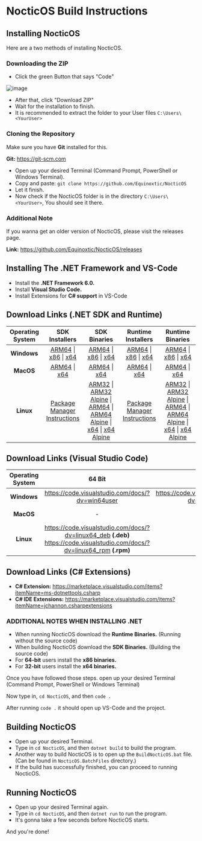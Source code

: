 # NocticOS Build Instructions

## Installing NocticOS

Here are a two methods of installing NocticOS.

### Downloading the ZIP

* Click the green Button that says "Code"

![image](https://user-images.githubusercontent.com/86795271/149380961-f8a4e859-d6fc-4856-bee4-44a9033277f3.png)

* After that, click "Download ZIP"
* Wait for the installation to finish.
* It is recommended to extract the folder to your User files `C:\Users\<YourUser>`

### Cloning the Repository

Make sure you have **Git** installed for this.

**Git:** <https://git-scm.com>

* Open up your desired Terminal (Command Prompt, PowerShell or Windows Terminal).
* Copy and paste: `git clone https://github.com/Equinoxtic/NocticOS`
* Let it finish.
* Now check if the NocticOS folder is in the directory `C:\Users\<YourUser>`, You should see it there.

### Additional Note

If you wanna get an older version of NocticOS, please visit the releases page.

**Link:** <https://github.com/Equinoxtic/NocticOS/releases>

## Installing The .NET Framework and VS-Code

* Install the **.NET Framework 6.0.**
* Install **Visual Studio Code.**
* Install Extensions for **C# support** in VS-Code

## Download Links (.NET SDK and Runtime)

| **Operating System** | **SDK Installers** | **SDK Binaries** | **Runtime Installers** | **Runtime Binaries** |
| :--------------: | :------------: | :----------: | :----------------: | :--------------: |
| **Windows**      | [ARM64](https://dotnet.microsoft.com/en-us/download/dotnet/thank-you/sdk-6.0.101-windows-arm64-installer) \| [x86](https://dotnet.microsoft.com/en-us/download/dotnet/thank-you/sdk-6.0.101-windows-x86-installer) \| [x64](https://dotnet.microsoft.com/en-us/download/dotnet/thank-you/sdk-6.0.101-windows-x64-installer) | [ARM64](https://dotnet.microsoft.com/en-us/download/dotnet/thank-you/sdk-6.0.101-windows-arm64-binaries) \| [x86](https://dotnet.microsoft.com/en-us/download/dotnet/thank-you/sdk-6.0.101-windows-x86-binaries)  \| [x64](https://dotnet.microsoft.com/en-us/download/dotnet/thank-you/sdk-6.0.101-windows-x64-binaries) | [ARM64](https://dotnet.microsoft.com/en-us/download/dotnet/thank-you/runtime-6.0.1-windows-arm64-installer) \| [x86](https://dotnet.microsoft.com/en-us/download/dotnet/thank-you/runtime-6.0.1-windows-x86-installer) \| [x64](https://dotnet.microsoft.com/en-us/download/dotnet/thank-you/runtime-6.0.1-windows-x64-installer) | [ARM64](https://dotnet.microsoft.com/en-us/download/dotnet/thank-you/runtime-6.0.1-windows-arm64-binaries) \| [x86](https://dotnet.microsoft.com/en-us/download/dotnet/thank-you/runtime-6.0.1-windows-x86-binaries) \| [x64](https://dotnet.microsoft.com/en-us/download/dotnet/thank-you/runtime-6.0.1-windows-x64-binaries) |
| **MacOS**        | [ARM64](https://dotnet.microsoft.com/en-us/download/dotnet/thank-you/sdk-6.0.101-macos-arm64-installer) \| [x64](https://dotnet.microsoft.com/en-us/download/dotnet/thank-you/sdk-6.0.101-macos-x64-installer) | [ARM64](https://dotnet.microsoft.com/en-us/download/dotnet/thank-you/sdk-6.0.101-macos-arm64-binaries) \| [x64](https://dotnet.microsoft.com/en-us/download/dotnet/thank-you/sdk-6.0.101-macos-x64-binaries) | [ARM64](https://dotnet.microsoft.com/en-us/download/dotnet/thank-you/runtime-6.0.1-macos-arm64-installer) \| [x64](https://dotnet.microsoft.com/en-us/download/dotnet/thank-you/runtime-6.0.1-macos-x64-installer) | [ARM64](https://dotnet.microsoft.com/en-us/download/dotnet/thank-you/runtime-6.0.1-macos-arm64-binaries) \| [x64](https://dotnet.microsoft.com/en-us/download/dotnet/thank-you/runtime-6.0.1-macos-x64-binaries) |
| **Linux**        | [Package Manager Instructions](https://docs.microsoft.com/dotnet/core/install/linux?WT.mc_id=dotnet-35129-website) | [ARM32](https://dotnet.microsoft.com/en-us/download/dotnet/thank-you/sdk-6.0.101-linux-arm32-binaries) \| [ARM32 Alpine](https://dotnet.microsoft.com/en-us/download/dotnet/thank-you/sdk-6.0.101-linux-arm32-alpine-binaries) \| [ARM64](https://dotnet.microsoft.com/en-us/download/dotnet/thank-you/sdk-6.0.101-linux-arm64-binaries) \| [ARM64 Alpine](https://dotnet.microsoft.com/en-us/download/dotnet/thank-you/sdk-6.0.101-linux-arm64-alpine-binaries) \| [x64](https://dotnet.microsoft.com/en-us/download/dotnet/thank-you/sdk-6.0.101-linux-x64-binaries) \| [x64 Alpine](https://dotnet.microsoft.com/en-us/download/dotnet/thank-you/sdk-6.0.101-linux-x64-alpine-binaries) | [Package Manager Instructions](https://docs.microsoft.com/dotnet/core/install/linux?WT.mc_id=dotnet-35129-website) | [ARM32](https://dotnet.microsoft.com/en-us/download/dotnet/thank-you/runtime-6.0.1-linux-arm32-binaries) \| [ARM32 Alpine](https://dotnet.microsoft.com/en-us/download/dotnet/thank-you/runtime-6.0.1-linux-arm32-alpine-binaries) \| [ARM64](https://dotnet.microsoft.com/en-us/download/dotnet/thank-you/runtime-6.0.1-linux-arm64-binaries) \| [ARM64 Alpine](https://dotnet.microsoft.com/en-us/download/dotnet/thank-you/runtime-6.0.1-linux-arm64-alpine-binaries) \| [x64](https://dotnet.microsoft.com/en-us/download/dotnet/thank-you/runtime-6.0.1-linux-x64-binaries) \| [x64 Alpine](https://dotnet.microsoft.com/en-us/download/dotnet/thank-you/runtime-6.0.1-linux-x64-alpine-binaries) |


## Download Links (Visual Studio Code)

| **Operating System** | **64 Bit** | **32 Bit** | **ARM64** | **ARM** | **Universal** | **Intel Chip** | **Apple Silicon** |
| :------------------: | :--------: | :--------: | :-------: | :-----: | :-----------: | :------------: | :---------------: |
| **Windows**		   | <https://code.visualstudio.com/docs/?dv=win64user> | <https://code.visualstudio.com/docs/?dv=win32user> | - | <https://code.visualstudio.com/docs/?dv=win32arm64user>` | - | - | - |
| **MacOS**            | - | - | - | - | <https://code.visualstudio.com/docs/?dv=osx> | <https://code.visualstudio.com/docs/?dv=darwinx64> | <https://code.visualstudio.com/docs/?dv=darwinarm64> |
| **Linux**            | <https://code.visualstudio.com/docs/?dv=linux64_deb> **(.deb)** <https://code.visualstudio.com/docs/?dv=linux64_rpm> **(.rpm)** | - | <https://code.visualstudio.com/docs/?dv=linuxarmhf_deb> **(.deb)** <https://code.visualstudio.com/docs/?dv=linuxarmhf_rpm> **(.rpm)** | <https://code.visualstudio.com/docs/?dv=linuxarm64_deb> **(.deb)** <https://code.visualstudio.com/docs/?dv=linuxarm64_rpm> **(.rpm)** | - | - | - |

## Download Links (C# Extensions)

* **C# Extension:** <https://marketplace.visualstudio.com/items?itemName=ms-dotnettools.csharp>
* **C# IDE Extensions:** <https://marketplace.visualstudio.com/items?itemName=jchannon.csharpextensions>

### ADDITIONAL NOTES WHEN INSTALLING .NET

* When running NocticOS download the **Runtime Binaries.** (Running without the source code)
* When building NocticOS download the **SDK Binaries.** (Building the source code)
* For **64-bit** users install the **x86 binaries.**
* For **32-bit** users install the **x64 binaries.**

Once you have followed those steps. open up your desired Terminal (Command Prompt, PowerShell or Windows Terminal)

Now type in, `cd NocticOS`, and then `code .`

After running `code .` it should open up VS-Code and the project.

## Building NocticOS

* Open up your desired Terminal.
* Type in `cd NocticOS`, and then `dotnet build` to build the program.
* Another way to build NocticOS is to open up the `BuildNocticOS.bat` file. (Can be found in `NocticOS.BatchFiles` directory.)
* If the build has successfully finished, you can proceed to running NocticOS.

## Running NocticOS

* Open up your desired Terminal again.
* Type in `cd NocticOS`, and then `dotnet run` to run the program.
* It's gonna take a few seconds before NocticOS starts.

And you're done!
